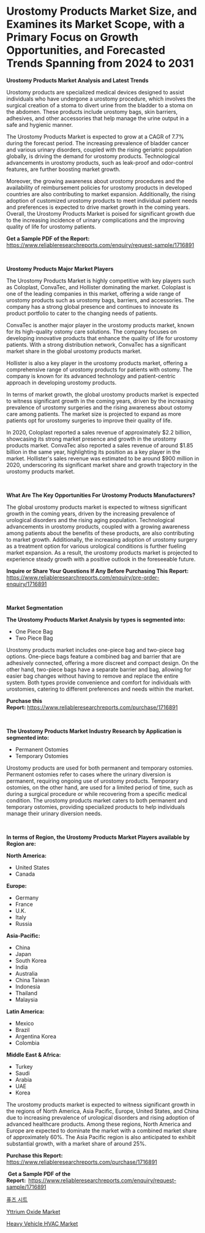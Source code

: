 <p><h1>Urostomy Products Market Size, and Examines its Market Scope, with a Primary Focus on Growth Opportunities, and Forecasted Trends Spanning from 2024 to 2031</h1></p><p><strong>Urostomy Products Market Analysis and Latest Trends</strong></p>
<p><p>Urostomy products are specialized medical devices designed to assist individuals who have undergone a urostomy procedure, which involves the surgical creation of a stoma to divert urine from the bladder to a stoma on the abdomen. These products include urostomy bags, skin barriers, adhesives, and other accessories that help manage the urine output in a safe and hygienic manner.</p><p>The Urostomy Products Market is expected to grow at a CAGR of 7.7% during the forecast period. The increasing prevalence of bladder cancer and various urinary disorders, coupled with the rising geriatric population globally, is driving the demand for urostomy products. Technological advancements in urostomy products, such as leak-proof and odor-control features, are further boosting market growth.</p><p>Moreover, the growing awareness about urostomy procedures and the availability of reimbursement policies for urostomy products in developed countries are also contributing to market expansion. Additionally, the rising adoption of customized urostomy products to meet individual patient needs and preferences is expected to drive market growth in the coming years. Overall, the Urostomy Products Market is poised for significant growth due to the increasing incidence of urinary complications and the improving quality of life for urostomy patients.</p></p>
<p><strong>Get a Sample PDF of the Report:&nbsp;</strong> <a href="https://www.reliableresearchreports.com/enquiry/request-sample/1716891">https://www.reliableresearchreports.com/enquiry/request-sample/1716891</a></p>
<p>&nbsp;</p>
<p><strong>Urostomy Products Major Market Players</strong></p>
<p><p>The Urostomy Products Market is highly competitive with key players such as Coloplast, ConvaTec, and Hollister dominating the market. Coloplast is one of the leading companies in this market, offering a wide range of urostomy products such as urostomy bags, barriers, and accessories. The company has a strong global presence and continues to innovate its product portfolio to cater to the changing needs of patients.</p><p>ConvaTec is another major player in the urostomy products market, known for its high-quality ostomy care solutions. The company focuses on developing innovative products that enhance the quality of life for urostomy patients. With a strong distribution network, ConvaTec has a significant market share in the global urostomy products market.</p><p>Hollister is also a key player in the urostomy products market, offering a comprehensive range of urostomy products for patients with ostomy. The company is known for its advanced technology and patient-centric approach in developing urostomy products.</p><p>In terms of market growth, the global urostomy products market is expected to witness significant growth in the coming years, driven by the increasing prevalence of urostomy surgeries and the rising awareness about ostomy care among patients. The market size is projected to expand as more patients opt for urostomy surgeries to improve their quality of life.</p><p>In 2020, Coloplast reported a sales revenue of approximately $2.2 billion, showcasing its strong market presence and growth in the urostomy products market. ConvaTec also reported a sales revenue of around $1.85 billion in the same year, highlighting its position as a key player in the market. Hollister's sales revenue was estimated to be around $900 million in 2020, underscoring its significant market share and growth trajectory in the urostomy products market.</p></p>
<p>&nbsp;</p>
<p><strong>What Are The Key Opportunities For Urostomy Products Manufacturers?</strong></p>
<p><p>The global urostomy products market is expected to witness significant growth in the coming years, driven by the increasing prevalence of urological disorders and the rising aging population. Technological advancements in urostomy products, coupled with a growing awareness among patients about the benefits of these products, are also contributing to market growth. Additionally, the increasing adoption of urostomy surgery as a treatment option for various urological conditions is further fueling market expansion. As a result, the urostomy products market is projected to experience steady growth with a positive outlook in the foreseeable future.</p></p>
<p><strong>Inquire or Share Your Questions If Any Before Purchasing This Report:</strong> <a href="https://www.reliableresearchreports.com/enquiry/pre-order-enquiry/1716891">https://www.reliableresearchreports.com/enquiry/pre-order-enquiry/1716891</a></p>
<p>&nbsp;</p>
<p><strong>Market Segmentation</strong></p>
<p><strong>The Urostomy Products Market Analysis by types is segmented into:</strong></p>
<p><ul><li>One Piece Bag</li><li>Two Piece Bag</li></ul></p>
<p><p>Urostomy products market includes one-piece bag and two-piece bag options. One-piece bags feature a combined bag and barrier that are adhesively connected, offering a more discreet and compact design. On the other hand, two-piece bags have a separate barrier and bag, allowing for easier bag changes without having to remove and replace the entire system. Both types provide convenience and comfort for individuals with urostomies, catering to different preferences and needs within the market.</p></p>
<p><strong>Purchase this Report:&nbsp;</strong><a href="https://www.reliableresearchreports.com/purchase/1716891">https://www.reliableresearchreports.com/purchase/1716891</a></p>
<p>&nbsp;</p>
<p><strong>The Urostomy Products Market Industry Research by Application is segmented into:</strong></p>
<p><ul><li>Permanent Ostomies</li><li>Temporary Ostomies</li></ul></p>
<p><p>Urostomy products are used for both permanent and temporary ostomies. Permanent ostomies refer to cases where the urinary diversion is permanent, requiring ongoing use of urostomy products. Temporary ostomies, on the other hand, are used for a limited period of time, such as during a surgical procedure or while recovering from a specific medical condition. The urostomy products market caters to both permanent and temporary ostomies, providing specialized products to help individuals manage their urinary diversion needs.</p></p>
<p>&nbsp;</p>
<p><strong>In terms of Region, the Urostomy Products Market Players available by Region are:</strong></p>
<p>
    <p> <strong> North America: </strong>
        <ul>
            <li>United States</li>
            <li>Canada</li>
        </ul>
        </p> 
    <p> <strong> Europe: </strong>
        <ul>
            <li>Germany</li>
            <li>France</li>
            <li>U.K.</li>
            <li>Italy</li>
            <li>Russia</li>
        </ul>
        </p> 
    <p> <strong> Asia-Pacific: </strong>
        <ul>
            <li>China</li>
            <li>Japan</li>
            <li>South Korea</li>
            <li>India</li>
            <li>Australia</li>
            <li>China Taiwan</li>
            <li>Indonesia</li>
            <li>Thailand</li>
            <li>Malaysia</li>
        </ul>
        </p> 
    <p> <strong> Latin America: </strong>
        <ul>
            <li>Mexico</li>
            <li>Brazil</li>
            <li>Argentina Korea</li>
            <li>Colombia</li>
        </ul>
        </p> 
    <p> <strong> Middle East & Africa: </strong>
        <ul>
            <li>Turkey</li>
            <li>Saudi</li>
            <li>Arabia</li>
            <li>UAE</li>
            <li>Korea</li>
        </ul>
    </p>
    </p>
<p><p>The urostomy products market is expected to witness significant growth in the regions of North America, Asia Pacific, Europe, United States, and China due to increasing prevalence of urological disorders and rising adoption of advanced healthcare products. Among these regions, North America and Europe are expected to dominate the market with a combined market share of approximately 60%. The Asia Pacific region is also anticipated to exhibit substantial growth, with a market share of around 25%.</p></p>
<p><strong>Purchase this Report: </strong><a href="https://www.reliableresearchreports.com/purchase/1716891">https://www.reliableresearchreports.com/purchase/1716891</a></p>
<p>&nbsp;<strong>Get a Sample PDF of the Report:&nbsp;&nbsp;</strong><a href="https://www.reliableresearchreports.com/enquiry/request-sample/1716891">https://www.reliableresearchreports.com/enquiry/request-sample/1716891</a></p>
<p><strong></strong></p>
<p><p><a href="https://github.com/idcefvhkdut6/Market-Research-Report-List-1/blob/main/9941878191878.md">퓨즈 시트</a></p><p><a href="https://github.com/GroverBarry/Market-Research-Report-List-4/blob/main/yttrium-oxide-market.md">Yttrium Oxide Market</a></p><p><a href="https://view.publitas.com/reportprime-1/heavy-vehicle-hvac-market-size-global-industry-overview-market-segmentation-and-forecast-2024-to-2031/">Heavy Vehicle HVAC Market</a></p></p>